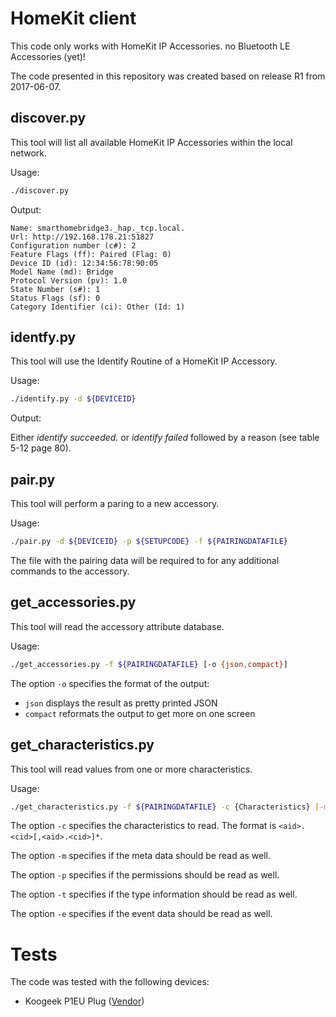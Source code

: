 # HomeKit client

This code only works with HomeKit IP Accessories. no Bluetooth LE Accessories (yet)!

The code presented in this repository was created based on release R1 from 2017-06-07.

## discover.py

This tool will list all available HomeKit IP Accessories within the local network.

Usage:
```bash
./discover.py
```

Output:
```
Name: smarthomebridge3._hap._tcp.local.
Url: http://192.168.178.21:51827
Configuration number (c#): 2
Feature Flags (ff): Paired (Flag: 0)
Device ID (id): 12:34:56:78:90:05
Model Name (md): Bridge
Protocol Version (pv): 1.0
State Number (s#): 1
Status Flags (sf): 0
Category Identifier (ci): Other (Id: 1)
```

## identfy.py

This tool will use the Identify Routine of a HomeKit IP Accessory.

Usage:
```bash
./identify.py -d ${DEVICEID}
```

Output:

Either *identify succeeded.* or *identify failed* followed by a reason (see table 5-12 page 80). 

## pair.py

This tool will perform a paring to a new accessory.

Usage:
```bash
./pair.py -d ${DEVICEID} -p ${SETUPCODE} -f ${PAIRINGDATAFILE}
```

The file with the pairing data will be required to for any additional commands to the accessory.

## get_accessories.py

This tool will read the accessory attribute database.

Usage:
```bash
./get_accessories.py -f ${PAIRINGDATAFILE} [-o {json,compact}]
```

The option `-o` specifies the format of the output:
 * `json` displays the result as pretty printed JSON
 * `compact` reformats the output to get more on one screen

## get_characteristics.py
This tool will read values from one or more characteristics.

Usage:
```bash
./get_characteristics.py -f ${PAIRINGDATAFILE} -c {Characteristics} [-m] [-p] [-t] [-e]
```

The option `-c` specifies the characteristics to read. The format is `<aid>.<cid>[,<aid>.<cid>]*`.
 
The option `-m` specifies if the meta data should be read as well.

The option `-p` specifies if the permissions should be read as well.

The option `-t` specifies if the type information should be read as well.

The option `-e` specifies if the event data should be read as well.

# Tests

The code was tested with the following devices:
 * Koogeek P1EU Plug ([Vendor](https://www.koogeek.com/smart-home-2418/p-p1eu.html))